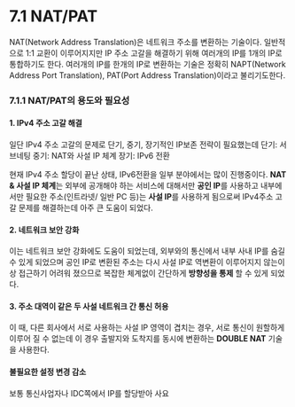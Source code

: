 # 7.1 NAT/PAT
NAT(Network Address Translation)은 네트워크 주소를 변환하는 기술이다. 일반적으로 1:1 교환이 이루어지지만 IP 주소 고갈을 해결하기 위해 여러개의 IP를 1개의 IP로 통합하기도 한다. 여러개의 IP를 한개의 IP로 변환하는 기술은 정확히 NAPT(Network Address Port Translation), PAT(Port Address Translation)이라고 불리기도한다.

### 7.1.1 NAT/PAT의 용도와 필요성
#### 1. IPv4 주소 고갈 해결
일단 IPv4 주소 고갈의 문제로 단기, 중기, 장기적인 IP보존 전략이 필요했는데
단기: 서브네팅
중기: NAT와 사설 IP 체계
장기: IPv6 전환

현재 IPv4 주소 할당이 끝난 상태, IPv6전환을 일부 분야에서는 많이 진행중이다.
**NAT & 사설 IP 체계**는 외부에 공개해야 하는 서비스에 대해서만 **공인 IP**를 사용하고 내부에서만 필요한 주소(인트라넷/ 일반 PC 등)는 **사설 IP**를 사용하게 됨으로써  IPv4주소 고갈 문제를 해결하는데 아주 큰 도움이 되었다.

#### 2. 네트워크 보안 강화
이는 네트워크 보안 강화에도 도움이 되었는데, 외부와의 통신에서 내부 사내 IP를 숨길 수 있게 되었으며 공인 IP로 변환된 주소는 다시 사설 IP로 역변환이 이루어지지 않는이상 접근하기 어려워 졌으므로 복잡한 체계없이 간단하게 **방향성을 통제** 할 수 있게 되었다.

#### 3. 주소 대역이 같은 두 사설 네트워크 간 통신 허용
이 때, 다른 회사에서 서로 사용하는 사설 IP 영역이 겹치는 경우, 서로 통신이 원할하게 이루어 질 수 없는데 이 경우 출발지와 도착지를 동시에 변환하는 **DOUBLE NAT** 기술을 사용한다.

#### 불필요한 설정 변경 감소
보통 통신사업자나 IDC쪽에서 IP를 할당받아 사요